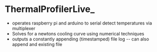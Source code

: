 # ThermalProfilerLive_
- operates raspberry pi and arduino to serial detect temperatures via multiplexer
- Solves for a newtons cooling curve using numerical techniques
- outputs a constantly appending (timestamped) file log
-- can also append and existing file
